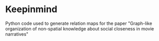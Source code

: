 # Keepinmind
Python code used to generate relation maps for the paper "Graph-like organization of non-spatial knowledge about social
closeness in movie narratives"
